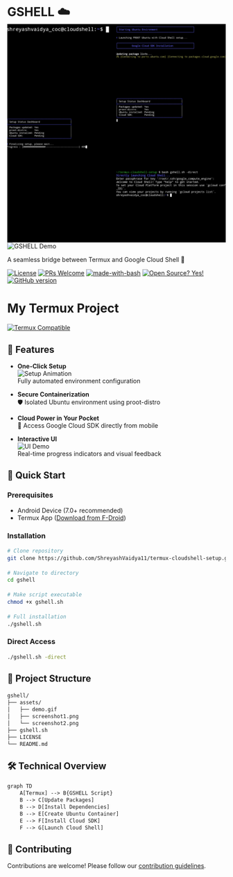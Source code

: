 


# GSHELL ☁️ <img src="https://github.com/ShreyashVaidya11/termux-cloudshell-setup/blob/main/Assets/InShot_20250210_132012306.jpg" alt="Termux" align="right"> 

![GSHELL Demo](https://via.placeholder.com/800x400.png?text=GSHELL+Demo+GIF+Here) 


A seamless bridge between Termux and Google Cloud Shell 🔄

[![License](https://img.shields.io/badge/License-MIT-blue.svg)](https://opensource.org/licenses/MIT)
[![PRs Welcome](https://img.shields.io/badge/PRs-welcome-brightgreen.svg)](https://github.com/ShreyashVaidya11/termux-cloudshell-setup/pulls)
[![made-with-bash](https://img.shields.io/badge/Made%20with-Bash-1f425f.svg)](https://www.gnu.org/software/bash/)
[![Open Source? Yes!](https://badgen.net/badge/Open%20Source%20%3F/Yes%21/blue?icon=github)](https://github.com/Naereen/badges/)
[![GitHub version](https://badge.fury.io/gh/Naereen%2FStrapDown.js.svg)](https://github.com/Naereen/StrapDown.js)
# My Termux Project


[![Termux Compatible](https://img.shields.io/badge/Termux-Compatible-green?style=for-the-badge&logo=termux)](https://f-droid.org/en/packages/com.termux/)

## 🌟 Features

- **One-Click Setup**  
  ![Setup Animation](https://via.placeholder.com/400x200.png?text=Installation+Progress+Animation)  
  Fully automated environment configuration

- **Secure Containerization**  
  🛡️ Isolated Ubuntu environment using proot-distro

- **Cloud Power in Your Pocket**  
  📱 Access Google Cloud SDK directly from mobile

- **Interactive UI**  
  ![UI Demo](https://via.placeholder.com/400x200.png?text=Animated+Spinners+and+Bars)  
  Real-time progress indicators and visual feedback

## 🚀 Quick Start

### Prerequisites
- Android Device (7.0+ recommended)
- Termux App ([Download from F-Droid](https://f-droid.org/en/packages/com.termux/))

### Installation

```bash
# Clone repository
git clone https://github.com/ShreyashVaidya11/termux-cloudshell-setup.git

# Navigate to directory
cd gshell

# Make script executable
chmod +x gshell.sh

# Full installation
./gshell.sh
```

### Direct Access
```bash
./gshell.sh -direct
```


## 📂 Project Structure
```
gshell/
├── assets/
│   ├── demo.gif
│   ├── screenshot1.png
│   └── screenshot2.png
├── gshell.sh
├── LICENSE
└── README.md
```

## 🛠️ Technical Overview

```mermaid
graph TD
    A[Termux] --> B{GSHELL Script}
    B --> C[Update Packages]
    B --> D[Install Dependencies]
    B --> E[Create Ubuntu Container]
    E --> F[Install Cloud SDK]
    F --> G[Launch Cloud Shell]
```

## 🤝 Contributing

Contributions are welcome! Please follow our [contribution guidelines](CONTRIBUTING.md).

